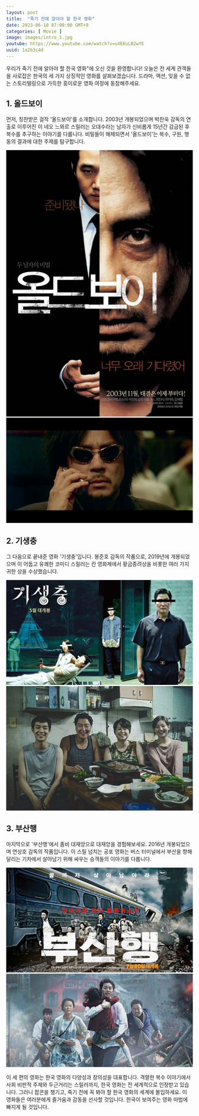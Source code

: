 ```yaml
---
layout: post
title:  "죽기 전에 알아야 할 한국 영화"
date: 2023-06-10 07:00:00 GMT+9
categories: [ Movie ]
image: images/intro_1.jpg
youtube: https://www.youtube.com/watch?v=uXEKuLB2wYE
uuid: 1a2b3c4d
---
```


우리가 죽기 전에 알아야 할 한국 영화"에 오신 것을 환영합니다! 오늘은 전 세계 관객들을 사로잡은 한국의 세 가지 상징적인 영화를 살펴보겠습니다. 드라마, 액션, 잊을 수 없는 스토리텔링으로 가득한 흥미로운 영화 여정에 동참해주세요.

## 1. 올드보이

먼저, 칭찬받은 걸작 '올드보이'를 소개합니다. 2003년 개봉되었으며 박찬욱 감독의 연출로 이루어진 이 네오 느와르 스릴러는 오대수라는 남자가 신비롭게 15년간 감금된 후 복수를 추구하는 이야기를 다룹니다. 비밀들이 해체되면서 '올드보이'는 복수, 구원, 행동의 결과에 대한 주제를 탐구합니다.

![1_1.webp](images/1_1.webp)
![1_2.jpg](images/1_2.jpg)

## 2. 기생충

그 다음으로 끝내준 영화 '기생충'입니다. 봉준호 감독의 작품으로, 2019년에 개봉되었으며 이 어둡고 유쾌한 코미디 스릴러는 칸 영화제에서 황금종려상을 비롯한 여러 가지 귀한 상을 수상했습니다.

![2_1.jpg](images/2_1.jpg)
![2_2.jpg](images/2_2.jpg)

## 3. 부산행

마지막으로 '부산행'에서 좀비 대재앙으로 대재앙을 경험해보세요. 2016년 개봉되었으며 연상호 감독의 작품입니다. 이 스릴 넘치는 공포 영화는 버스 터미널에서 부산을 향해 달리는 기차에서 살아남기 위해 싸우는 승객들의 이야기를 다룹니다.

![3_1.jpg](images/3_1.jpg)
![3_2.jpg](images/3_2.jpg)

이 세 편의 영화는 한국 영화의 다양성과 창의성을 대표합니다. 격렬한 복수 이야기에서 사회 비판적 주제와 두근거리는 스릴러까지, 한국 영화는 전 세계적으로 인정받고 있습니다. 그러니 팝콘을 챙기고, 죽기 전에 꼭 봐야 할 한국 영화의 세계에 몰입하세요. 이 영화들은 여러분에게 즐거움과 감동을 선사할 것입니다. 한국이 보여주는 영화 마법에 빠지게 될 것입니다.
